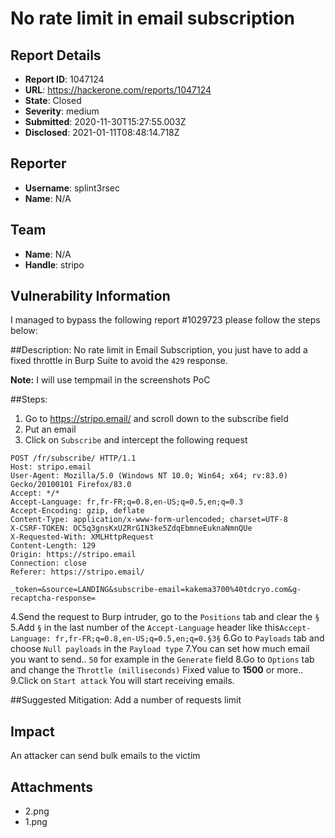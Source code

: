 # No rate limit in email subscription

## Report Details
- **Report ID**: 1047124
- **URL**: https://hackerone.com/reports/1047124
- **State**: Closed
- **Severity**: medium
- **Submitted**: 2020-11-30T15:27:55.003Z
- **Disclosed**: 2021-01-11T08:48:14.718Z

## Reporter
- **Username**: splint3rsec
- **Name**: N/A

## Team
- **Name**: N/A
- **Handle**: stripo

## Vulnerability Information
I managed to bypass the following report #1029723 please follow the steps below:

##Description:
No rate limit in Email Subscription, you just have to add a fixed throttle in Burp Suite to avoid the `429` response.

**Note:** I will use tempmail in the screenshots PoC

##Steps:

1. Go to https://stripo.email/ and scroll down to the subscribe field
2. Put an email
3. Click on `Subscribe` and intercept the following request

```
POST /fr/subscribe/ HTTP/1.1
Host: stripo.email
User-Agent: Mozilla/5.0 (Windows NT 10.0; Win64; x64; rv:83.0) Gecko/20100101 Firefox/83.0
Accept: */*
Accept-Language: fr,fr-FR;q=0.8,en-US;q=0.5,en;q=0.3
Accept-Encoding: gzip, deflate
Content-Type: application/x-www-form-urlencoded; charset=UTF-8
X-CSRF-TOKEN: OC5q3gnsKxUZRrGIN3ke5ZdqEbmneEuknaNmnQUe
X-Requested-With: XMLHttpRequest
Content-Length: 129
Origin: https://stripo.email
Connection: close
Referer: https://stripo.email/

_token=&source=LANDING&subscribe-email=kakema3700%40tdcryo.com&g-recaptcha-response=
```
4.Send the request to Burp intruder, go to the `Positions` tab and clear the `§`
5.Add `§` in the last number of the `Accept-Language` header like this`Accept-Language: fr,fr-FR;q=0.8,en-US;q=0.5,en;q=0.§3§`
6.Go to `Payloads` tab and choose `Null payloads` in the `Payload type`
7.You can set how much email you want to send.. `50` for example in the `Generate` field
8.Go to `Options` tab and change the `Throttle (milliseconds)` Fixed value to **1500** or more..
9.Click on `Start attack`
You will start receiving emails.

##Suggested Mitigation:
Add a number of requests limit

## Impact

An attacker can send bulk emails to the victim

## Attachments
- 2.png
- 1.png
